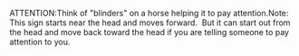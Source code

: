 ATTENTION:Think of "blinders" on a horse helping it to pay attention.Note: This sign starts near the head and moves forward.  But it can start 
  out from the head and move back toward the head if you are telling someone to 
  pay attention to you.